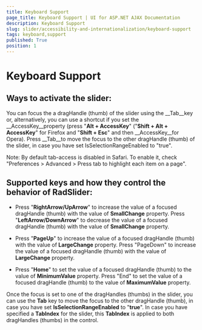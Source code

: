 ```yaml
---
title: Keyboard Support
page_title: Keyboard Support | UI for ASP.NET AJAX Documentation
description: Keyboard Support
slug: slider/accessibility-and-internationalization/keyboard-support
tags: keyboard,support
published: True
position: 1
---
```


# Keyboard Support



## Ways to activate the slider:

You can focus the a dragHandle (thumb) of the slider using the __Tab__key or, alternatively, you can use a shortcut if you set the __AccessKey__property (press "__Alt + AccessKey__" ("__Shift + Alt + AccessKey__" for Firefox and "__Shift + Esc__" and then __AccessKey__for Opera). Press __Tab__to move the focus to the other dragHandle (thumb) of the slider, in case you have set IsSelectionRangeEnabled to "true".

Note: By default tab-access is disabled in Safari. To enable it, check "Preferences > Advanced > Press tab to highlight each item on a page".

## Supported keys and how they control the behavior of RadSlider:

* Press "__RightArrow/UpArrow__" to increase the value of a focused dragHandle (thumb) with the value of __SmallChange__ property. Press "__LeftArrow/DownArrow__" to decrease the value of a focused dragHandle (thumb) with the value of __SmallChange__ property.

* Press "__PageUp__" to increase the value of a focused dragHandle (thumb) with the value of __LargeChange__ property. Press "PageDown" to increase the value of a focused dragHandle (thumb) with the value of __LargeChange__ property.

* Press "__Home__" to set the value of a focused dragHandle (thumb) to the value of __MinimumValue__ property. Press "End" to set the value of a focused dragHandle (thumb) to the value of __MaximumValue__ property.

Once the focus is set to one of the dragHandles (thumbs) in the slider, you can use the __Tab__ key to move the focus to the other dragHandle (thumb), in case you have set __IsSelectionRangeEnabled__ to "__true__". In case you have specified a __TabIndex__ for the slider, this __TabIndex__ is applied to both dragHandles (thumbs) in the control.
